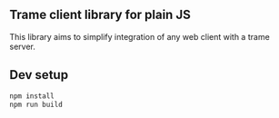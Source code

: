 ## Trame client library for plain JS

This library aims to simplify integration of any web client with a trame server.


## Dev setup

```bash
npm install
npm run build
```
